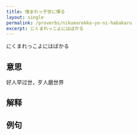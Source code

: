 ```yaml
---
title: 憎まれっ子世に憚る
layout: single
permalink: /proverbs/nikumarekko-yo-ni-habakaru
excerpt: にくまれっこよにはばかる
---
```


にくまれっこよにはばかる

## 意思

好人早过世，歹人磨世界

## 解释

## 例句

